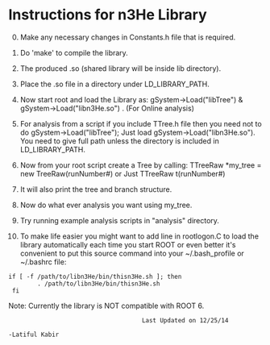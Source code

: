 Instructions for n3He Library
================================

0. Make any necessary changes in Constants.h file that is required.

1. Do 'make' to compile the library. 

2. The produced .so (shared library will be inside lib directory).

3. Place the .so file in a directory under LD_LIBRARY_PATH.

4. Now start root and load the Library as: gSystem->Load("libTree")  & gSystem->Load("libn3He.so")  . (For Online analysis)

5.  For analysis from a script if you include TTree.h file then you need not to do gSystem->Load("libTree"); Just load 
    gSystem->Load("libn3He.so").  You need to give full path unless the directory is included in LD_LIBRARY_PATH.

6. Now from your root script create a Tree by calling: TTreeRaw *my_tree = new TreeRaw(runNumber#) or Just TTreeRaw t(runNumber#)

7. It will also print the tree and branch structure.

8. Now do what ever analysis you want using my_tree.

9. Try running example analysis scripts in "analysis" directory.

10. To make life easier you might want to add line in rootlogon.C to load the library automatically each time you start ROOT or even better 
     it's convenient to put this source command into your ~/.bash_profile or ~/.bashrc file:

 
```
if [ -f /path/to/libn3He/bin/thisn3He.sh ]; then 
        . /path/to/libn3He/bin/thisn3He.sh
 fi 
```

Note: Currently the library is NOT compatible with ROOT 6.

                                                                   

										 Last Updated on 12/25/14
                                                                                 -Latiful Kabir
